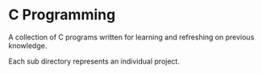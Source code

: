 # C Programming

A collection of C programs written for learning and refreshing on previous knowledge.

Each sub directory represents an individual project.